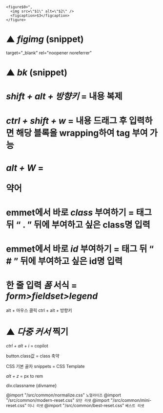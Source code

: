     <figure$0>",
      <img src=\"$1\" alt=\"$2\" />
      <figcaption>$3</figcaption>
    </figure>

# ▲ _figimg_ (snippet)

target=\"\_blank\" rel=\"noopener noreferrer\"

# ▲ _bk_ (snippet)

# _shift + alt + 방향키_ = 내용 복제

# _ctrl + shift + w_ = 내용 드래그 후 입력하면 해당 블록을 wrapping하여 tag 부여 가능

# _alt + W_ = <p> 약어

# emmet에서 바로 _class_ 부여하기 = 태그 뒤 “ . ” 뒤에 부여하고 싶은 class명 입력

# emmet에서 바로 _id_ 부여하기 = 태그 뒤 “ # ” 뒤에 부여하고 싶은 id명 입력

# 한 줄 입력 _폼_ 서식 = _form>fieldset>legend_

alt + 마우스 클릭
ctrl + alt + 방향키

# ▲ _다중 커서_ 찍기

_ctrl + alt + i_ = copilot

button.class값 = class 축약

CSS 기본 골자 snippets = CSS Template

_alt + z_ = px to rem

div.classname {divname}

@import "/src/common/normalize.css" `노멀라이즈`
@import "/src/common/modern-reset.css" `모던 리셋`
@import "/src/common/mini-reset.css" `미니 리셋`
@import "/src/common/best-reset.css" `베스트 리셋`

